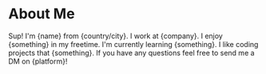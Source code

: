 <!--Title start-->

<!--Title end-->

<!--Start template-->

# About Me

<!--Disclaimer: About Me templates are purely meant for inspiration, copying this fully is not recommended.-->

Sup! I'm {name} from {country/city}. I work at {company}. I enjoy {something} in my freetime. I'm currently learning {something}. I like coding projects that {something}. If you have any questions feel free to send me a DM on {platform}!

<!--End template-->
